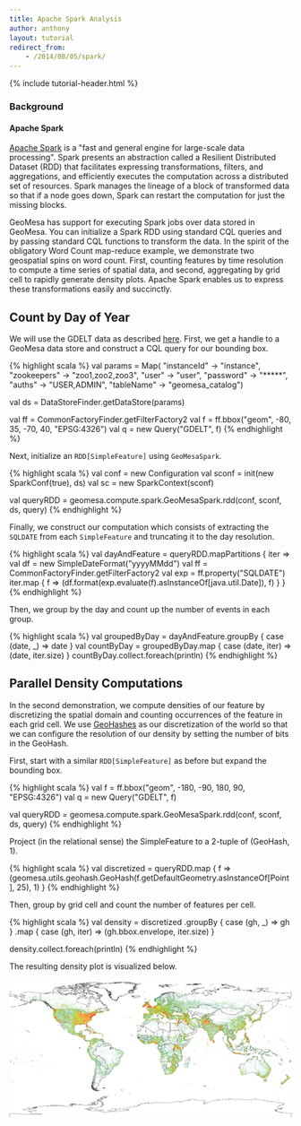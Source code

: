 ```yaml
---
title: Apache Spark Analysis
author: anthony
layout: tutorial
redirect_from:
    - /2014/08/05/spark/
---
```


{% include tutorial-header.html %}

<!-- add some style to fix the xml formatting color -->
<style>
code.xml { color:#93a1a1 }
</style>

### Background

#### Apache Spark

[Apache Spark](http://spark.apache.org) is a "fast and general engine for large-scale data processing".
Spark presents an abstraction called a Resilient Distributed Dataset (RDD) that facilitates expressing
transformations, filters, and aggregations, and efficiently executes the computation across a distributed
set of resources.  Spark manages the lineage of a block of transformed data so that if a node goes down,
Spark can restart the computation for just the missing blocks.

GeoMesa has support for executing Spark jobs over data stored in GeoMesa.  You can initialize a Spark
RDD using standard CQL queries and by passing standard CQL functions to transform the data.  In the spirit
of the obligatory Word Count map-reduce example, we demonstrate two geospatial spins on word count. First,
counting features by time resolution to compute a time series of spatial data, and second, aggregating by grid 
cell to rapidly generate density plots.  Apache Spark enables us to express these transformations easily and
succinctly.
<!--more-->
## Count by Day of Year

We will use the GDELT data as described [here](http://www.geomesa.org/geomesa-gdelt-analysis/).
First, we get a handle to a GeoMesa data store and construct a CQL query for our bounding box.

{% highlight scala %}
val params = Map(
  "instanceId" -> "instance",
  "zookeepers" -> "zoo1,zoo2,zoo3",
  "user"       -> "user",
  "password"   -> "*****",
  "auths"      -> "USER,ADMIN",
  "tableName"  -> "geomesa_catalog")

val ds = DataStoreFinder.getDataStore(params)

val ff = CommonFactoryFinder.getFilterFactory2
val f = ff.bbox("geom", -80, 35, -70, 40, "EPSG:4326")
val q = new Query("GDELT", f)
{% endhighlight %}

Next, initialize an ```RDD[SimpleFeature]``` using ```GeoMesaSpark```.

{% highlight scala %}
val conf = new Configuration
val sconf = init(new SparkConf(true), ds)
val sc = new SparkContext(sconf)

val queryRDD = geomesa.compute.spark.GeoMesaSpark.rdd(conf, sconf, ds, query)
{% endhighlight %}

Finally, we construct our computation which consists of extracting the ```SQLDATE```
from each ```SimpleFeature``` and truncating it to the day resolution.  

{% highlight scala %}
val dayAndFeature = queryRDD.mapPartitions { iter =>
  val df = new SimpleDateFormat("yyyyMMdd")
  val ff = CommonFactoryFinder.getFilterFactory2
  val exp = ff.property("SQLDATE")
  iter.map { f => (df.format(exp.evaluate(f).asInstanceOf[java.util.Date]), f) }
}
{% endhighlight %}

Then, we group by the day and count up the number of events in each group.

{% highlight scala %}
val groupedByDay = dayAndFeature.groupBy { case (date, _) => date }
val countByDay = groupedByDay.map { case (date, iter) => (date, iter.size) }
countByDay.collect.foreach(println)
{% endhighlight %}

## Parallel Density Computations

In the second demonstration, we compute densities of our feature by discretizing
the spatial domain and counting occurrences of the feature in each grid cell.  We use
[GeoHashes](http://geohash.org) as our discretization of the world so that we can 
configure the resolution of our density by setting the number of bits in the GeoHash.

First, start with a similar ```RDD[SimpleFeature]``` as before but expand the bounding
box.

{% highlight scala %}
val f = ff.bbox("geom", -180, -90, 180, 90, "EPSG:4326")
val q = new Query("GDELT", f)

val queryRDD = geomesa.compute.spark.GeoMesaSpark.rdd(conf, sconf, ds, query)
{% endhighlight %}

Project (in the relational sense) the SimpleFeature to a 2-tuple of (GeoHash, 1).

{% highlight scala %}
val discretized = queryRDD.map { f => 
   (geomesa.utils.geohash.GeoHash(f.getDefaultGeometry.asInstanceOf[Point], 25), 1) 
}
{% endhighlight %}

Then, group by grid cell and count the number of features per cell.

{% highlight scala %}
val density = discretized
   .groupBy { case (gh, _)    => gh }
   .map     { case (gh, iter) => (gh.bbox.envelope, iter.size) }

density.collect.foreach(println)
{% endhighlight %}

The resulting density plot is visualized below.

!["Registering new Data Store"](/img/tutorials/2014-08-05-spark/gdelt-global-density.png)
